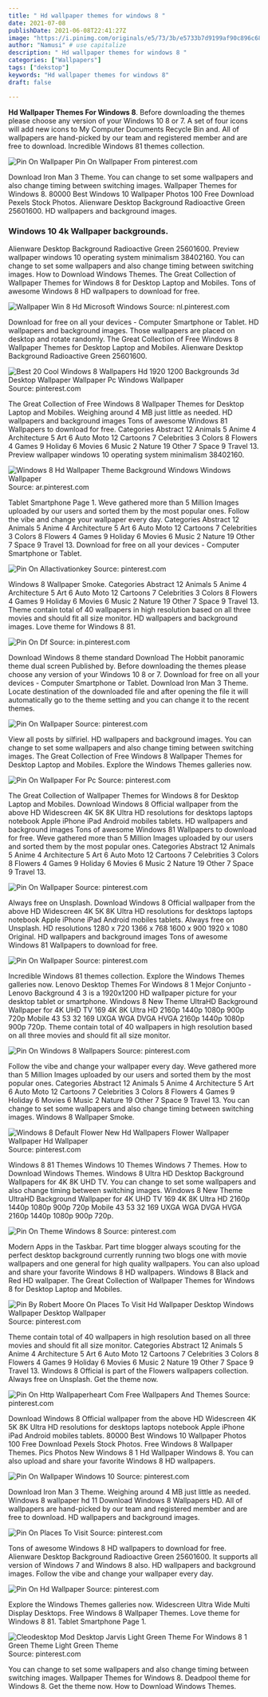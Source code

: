 ```yaml
---
title: " Hd wallpaper themes for windows 8 "
date: 2021-07-08
publishDate: 2021-06-08T22:41:27Z
image: "https://i.pinimg.com/originals/e5/73/3b/e5733b7d9199af90c896c680414b56aa.png"
author: "Namusi" # use capitalize
description: " Hd wallpaper themes for windows 8 "
categories: ["Wallpapers"]
tags: ["dekstop"]
keywords: "Hd wallpaper themes for windows 8"
draft: false

---
```



**Hd Wallpaper Themes For Windows 8**. Before downloading the themes please choose any version of your Windows 10 8 or 7. A set of four icons will add new icons to My Computer Documents Recycle Bin and. All of wallpapers are hand-picked by our team and registered member and are free to download. Incredible Windows 81 themes collection.

![Pin On Wallpaper](https://i.pinimg.com/originals/0e/48/ab/0e48ab97abbbe0d102509e964acd13d1.jpg "Pin On Wallpaper")
Pin On Wallpaper From pinterest.com


Download Iron Man 3 Theme. You can change to set some wallpapers and also change timing between switching images. Wallpaper Themes for Windows 8. 80000 Best Windows 10 Wallpaper Photos 100 Free Download Pexels Stock Photos. Alienware Desktop Background Radioactive Green 25601600. HD wallpapers and background images.

### Windows 10 4k Wallpaper backgrounds.

Alienware Desktop Background Radioactive Green 25601600. Preview wallpaper windows 10 operating system minimalism 38402160. You can change to set some wallpapers and also change timing between switching images. How to Download Windows Themes. The Great Collection of Wallpaper Themes for Windows 8 for Desktop Laptop and Mobiles. Tons of awesome Windows 8 HD wallpapers to download for free.


![Wallpaper Win 8 Hd Microsoft Windows](https://i.pinimg.com/originals/6d/7f/24/6d7f247cab18c64aac48577fa00a7cfc.jpg "Wallpaper Win 8 Hd Microsoft Windows")
Source: nl.pinterest.com

Download for free on all your devices - Computer Smartphone or Tablet. HD wallpapers and background images. Those wallpapers are placed on desktop and rotate randomly. The Great Collection of Free Windows 8 Wallpaper Themes for Desktop Laptop and Mobiles. Alienware Desktop Background Radioactive Green 25601600.

![Best 20 Cool Windows 8 Wallpapers Hd 1920 1200 Backgrounds 3d Desktop Wallpaper Wallpaper Pc Windows Wallpaper](https://i.pinimg.com/736x/5b/2a/58/5b2a58cf791787253bfa0fe84a01bdac.jpg "Best 20 Cool Windows 8 Wallpapers Hd 1920 1200 Backgrounds 3d Desktop Wallpaper Wallpaper Pc Windows Wallpaper")
Source: pinterest.com

The Great Collection of Free Windows 8 Wallpaper Themes for Desktop Laptop and Mobiles. Weighing around 4 MB just little as needed. HD wallpapers and background images Tons of awesome Windows 81 Wallpapers to download for free. Categories Abstract 12 Animals 5 Anime 4 Architecture 5 Art 6 Auto Moto 12 Cartoons 7 Celebrities 3 Colors 8 Flowers 4 Games 9 Holiday 6 Movies 6 Music 2 Nature 19 Other 7 Space 9 Travel 13. Preview wallpaper windows 10 operating system minimalism 38402160.

![Windows 8 Hd Wallpaper Theme Background Windows Windows Wallpaper](https://i.pinimg.com/originals/c7/d9/83/c7d983144c603b4d65c1ed5f0d73435f.jpg "Windows 8 Hd Wallpaper Theme Background Windows Windows Wallpaper")
Source: ar.pinterest.com

Tablet Smartphone Page 1. Weve gathered more than 5 Million Images uploaded by our users and sorted them by the most popular ones. Follow the vibe and change your wallpaper every day. Categories Abstract 12 Animals 5 Anime 4 Architecture 5 Art 6 Auto Moto 12 Cartoons 7 Celebrities 3 Colors 8 Flowers 4 Games 9 Holiday 6 Movies 6 Music 2 Nature 19 Other 7 Space 9 Travel 13. Download for free on all your devices - Computer Smartphone or Tablet.

![Pin On Allactivationkey](https://i.pinimg.com/originals/7d/69/3a/7d693a4c40d3591bd3d70bc400125f0b.png "Pin On Allactivationkey")
Source: pinterest.com

Windows 8 Wallpaper Smoke. Categories Abstract 12 Animals 5 Anime 4 Architecture 5 Art 6 Auto Moto 12 Cartoons 7 Celebrities 3 Colors 8 Flowers 4 Games 9 Holiday 6 Movies 6 Music 2 Nature 19 Other 7 Space 9 Travel 13. Theme contain total of 40 wallpapers in high resolution based on all three movies and should fit all size monitor. HD wallpapers and background images. Love theme for Windows 8 81.

![Pin On Df](https://i.pinimg.com/originals/8f/aa/82/8faa82858cb39a0c18b734fb6ab53384.jpg "Pin On Df")
Source: in.pinterest.com

Download Windows 8 theme standard Download The Hobbit panoramic theme dual screen Published by. Before downloading the themes please choose any version of your Windows 10 8 or 7. Download for free on all your devices - Computer Smartphone or Tablet. Download Iron Man 3 Theme. Locate destination of the downloaded file and after opening the file it will automatically go to the theme setting and you can change it to the recent themes.

![Pin On Wallpaper](https://i.pinimg.com/originals/e5/fa/8f/e5fa8faff6ebeb1bae635d5ef4a7e567.jpg "Pin On Wallpaper")
Source: pinterest.com

View all posts by silfiriel. HD wallpapers and background images. You can change to set some wallpapers and also change timing between switching images. The Great Collection of Free Windows 8 Wallpaper Themes for Desktop Laptop and Mobiles. Explore the Windows Themes galleries now.

![Pin On Wallpaper For Pc](https://i.pinimg.com/originals/ec/ac/d3/ecacd33ee1ebce2587c4f77cb909546a.jpg "Pin On Wallpaper For Pc")
Source: pinterest.com

The Great Collection of Wallpaper Themes for Windows 8 for Desktop Laptop and Mobiles. Download Windows 8 Official wallpaper from the above HD Widescreen 4K 5K 8K Ultra HD resolutions for desktops laptops notebook Apple iPhone iPad Android mobiles tablets. HD wallpapers and background images Tons of awesome Windows 81 Wallpapers to download for free. Weve gathered more than 5 Million Images uploaded by our users and sorted them by the most popular ones. Categories Abstract 12 Animals 5 Anime 4 Architecture 5 Art 6 Auto Moto 12 Cartoons 7 Celebrities 3 Colors 8 Flowers 4 Games 9 Holiday 6 Movies 6 Music 2 Nature 19 Other 7 Space 9 Travel 13.

![Pin On Wallpaper](https://i.pinimg.com/originals/35/b6/3b/35b63b3e8692ad90c84335528cd55892.jpg "Pin On Wallpaper")
Source: pinterest.com

Always free on Unsplash. Download Windows 8 Official wallpaper from the above HD Widescreen 4K 5K 8K Ultra HD resolutions for desktops laptops notebook Apple iPhone iPad Android mobiles tablets. Always free on Unsplash. HD resolutions 1280 x 720 1366 x 768 1600 x 900 1920 x 1080 Original. HD wallpapers and background images Tons of awesome Windows 81 Wallpapers to download for free.

![Pin On Wallpaper](https://i.pinimg.com/originals/0e/48/ab/0e48ab97abbbe0d102509e964acd13d1.jpg "Pin On Wallpaper")
Source: pinterest.com

Incredible Windows 81 themes collection. Explore the Windows Themes galleries now. Lenovo Desktop Themes For Windows 8 1 Mejor Conjunto - Lenovo Background 4 3 is a 1920x1200 HD wallpaper picture for your desktop tablet or smartphone. Windows 8 New Theme UltraHD Background Wallpaper for 4K UHD TV 169 4K 8K Ultra HD 2160p 1440p 1080p 900p 720p Mobile 43 53 32 169 UXGA WGA DVGA HVGA 2160p 1440p 1080p 900p 720p. Theme contain total of 40 wallpapers in high resolution based on all three movies and should fit all size monitor.

![Pin On Windows 8 Wallpapers](https://i.pinimg.com/originals/76/19/36/761936d28e8cff2abeefdf3516b4d804.jpg "Pin On Windows 8 Wallpapers")
Source: pinterest.com

Follow the vibe and change your wallpaper every day. Weve gathered more than 5 Million Images uploaded by our users and sorted them by the most popular ones. Categories Abstract 12 Animals 5 Anime 4 Architecture 5 Art 6 Auto Moto 12 Cartoons 7 Celebrities 3 Colors 8 Flowers 4 Games 9 Holiday 6 Movies 6 Music 2 Nature 19 Other 7 Space 9 Travel 13. You can change to set some wallpapers and also change timing between switching images. Windows 8 Wallpaper Smoke.

![Windows 8 Default Flower New Hd Wallpapers Flower Wallpaper Wallpaper Hd Wallpaper](https://i.pinimg.com/originals/ce/59/d3/ce59d345992a3bf83dbc5099e748b26f.jpg "Windows 8 Default Flower New Hd Wallpapers Flower Wallpaper Wallpaper Hd Wallpaper")
Source: pinterest.com

Windows 8 81 Themes Windows 10 Themes Windows 7 Themes. How to Download Windows Themes. Windows 8 Ultra HD Desktop Background Wallpapers for 4K 8K UHD TV. You can change to set some wallpapers and also change timing between switching images. Windows 8 New Theme UltraHD Background Wallpaper for 4K UHD TV 169 4K 8K Ultra HD 2160p 1440p 1080p 900p 720p Mobile 43 53 32 169 UXGA WGA DVGA HVGA 2160p 1440p 1080p 900p 720p.

![Pin On Theme Windows 8](https://i.pinimg.com/originals/a2/9a/75/a29a7565cad35525208086866ac862db.png "Pin On Theme Windows 8")
Source: pinterest.com

Modern Apps in the Taskbar. Part time blogger always scouting for the perfect desktop background currently running two blogs one with movie wallpapers and one general for high quality wallpapers. You can also upload and share your favorite Windows 8 HD wallpapers. Windows 8 Black and Red HD wallpaper. The Great Collection of Wallpaper Themes for Windows 8 for Desktop Laptop and Mobiles.

![Pin By Robert Moore On Places To Visit Hd Wallpaper Desktop Windows Wallpaper Desktop Wallpaper](https://i.pinimg.com/originals/b7/b2/3e/b7b23e418d83b72bdc8675ee7b68e615.jpg "Pin By Robert Moore On Places To Visit Hd Wallpaper Desktop Windows Wallpaper Desktop Wallpaper")
Source: pinterest.com

Theme contain total of 40 wallpapers in high resolution based on all three movies and should fit all size monitor. Categories Abstract 12 Animals 5 Anime 4 Architecture 5 Art 6 Auto Moto 12 Cartoons 7 Celebrities 3 Colors 8 Flowers 4 Games 9 Holiday 6 Movies 6 Music 2 Nature 19 Other 7 Space 9 Travel 13. Windows 8 Official is part of the Flowers wallpapers collection. Always free on Unsplash. Get the theme now.

![Pin On Http Wallpaperheart Com Free Wallpapers And Themes](https://i.pinimg.com/originals/de/4b/76/de4b76f3a96cbab4b21226f73b22e6cf.jpg "Pin On Http Wallpaperheart Com Free Wallpapers And Themes")
Source: pinterest.com

Download Windows 8 Official wallpaper from the above HD Widescreen 4K 5K 8K Ultra HD resolutions for desktops laptops notebook Apple iPhone iPad Android mobiles tablets. 80000 Best Windows 10 Wallpaper Photos 100 Free Download Pexels Stock Photos. Free Windows 8 Wallpaper Themes. Pics Photos New Windows 8 1 Hd Wallpaper Windows 8. You can also upload and share your favorite Windows 8 HD wallpapers.

![Pin On Wallpaper Windows 10](https://i.pinimg.com/originals/6a/89/db/6a89dbcbd6467cff11b65a573b4572cb.jpg "Pin On Wallpaper Windows 10")
Source: pinterest.com

Download Iron Man 3 Theme. Weighing around 4 MB just little as needed. Windows 8 wallpaper hd 11 Download Windows 8 Wallpapers HD. All of wallpapers are hand-picked by our team and registered member and are free to download. HD wallpapers and background images.

![Pin On Places To Visit](https://i.pinimg.com/originals/63/38/25/63382518d0ab59701ee04424ddecd4a5.jpg "Pin On Places To Visit")
Source: pinterest.com

Tons of awesome Windows 8 HD wallpapers to download for free. Alienware Desktop Background Radioactive Green 25601600. It supports all version of Windows 7 and Windows 8 also. HD wallpapers and background images. Follow the vibe and change your wallpaper every day.

![Pin On Hd Wallpaper](https://i.pinimg.com/originals/5e/18/92/5e1892de99fa980454c386f80618194b.jpg "Pin On Hd Wallpaper")
Source: pinterest.com

Explore the Windows Themes galleries now. Widescreen Ultra Wide Multi Display Desktops. Free Windows 8 Wallpaper Themes. Love theme for Windows 8 81. Tablet Smartphone Page 1.

![Cleodesktop Mod Desktop Jarvis Light Green Theme For Windows 8 1 Green Theme Light Green Theme](https://i.pinimg.com/originals/e5/73/3b/e5733b7d9199af90c896c680414b56aa.png "Cleodesktop Mod Desktop Jarvis Light Green Theme For Windows 8 1 Green Theme Light Green Theme")
Source: pinterest.com

You can change to set some wallpapers and also change timing between switching images. Wallpaper Themes for Windows 8. Deadpool theme for Windows 8. Get the theme now. How to Download Windows Themes.

